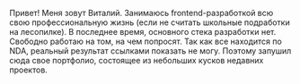 Привет! Меня зовут Виталий.
Занимаюсь frontend-разработкой всю свою профессиональную жизнь (если не считать школьные подработки на лесопилке).
В последнее время, основного стека разработки нет. Свободно работаю на том, на чем попросят.
Так как все находится по NDA, реальный результат ссылками показать не могу. Поэтому запушил сюда свое портфолио, состоящее из небольших кусков недавних проектов.
